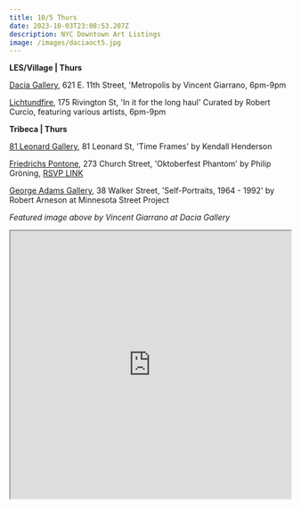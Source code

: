 ```yaml
---
title: 10/5 Thurs
date: 2023-10-03T23:08:53.207Z
description: NYC Downtown Art Listings
image: /images/daciaoct5.jpg
---
```

**L﻿ES/Village | Thurs**

[Dacia Gallery](http://www.daciagallery.com/), 621 E. 11th Street, 'Metropolis by Vincent Giarrano, 6pm-9pm

[Lichtundfire](https://www.lichtundfire.com/), 175 Rivington St, 'In it for the long haul' Curated by Robert Curcio, featuring various artists, 6pm-9pm

**T﻿ribeca | Thurs**

[81 Leonard Gallery](https://81leonardgallery.com/kendall-henderson-time-frames/), 81 Leonard St, 'Time Frames' by Kendall Henderson

[Friedrichs Pontone](https://www.friedrichspontone.com/), 273 Church Street, 'Oktoberfest Phantom' by Philip Gröning, [RSVP LINK](https://visitfriedrichspontone.as.me/oktoberfestphantom)

[George Adams Gallery](https://www.georgeadamsgallery.com/exhibitions/robert-arneson-at-minnesota-street-project), 38 Walker Street, 'Self-Portraits, 1964 - 1992' by Robert Arneson at Minnesota Street Project

*F﻿eatured image above by Vincent Giarrano at Dacia Gallery*

<iframe src="https://www.google.com/maps/d/u/1/embed?mid=1NKaehAcMU4PoYgLfMTOYtaEPJoFLa2Y&ehbc=2E312F" width="100%" height="480"></iframe>